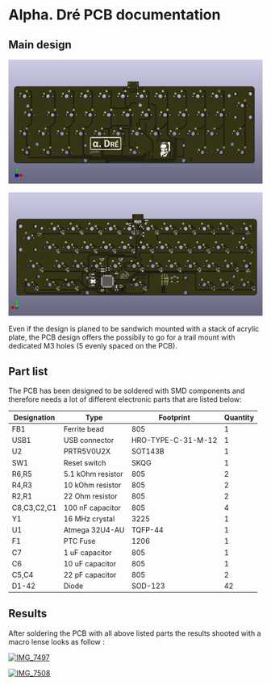 # Alpha. Dré PCB documentation

## Main design

![front view](../docs/alpha_dre_pcb_front.png)

![back view](../docs/alpha_dre_pcb_back.png)

Even if the design is planed to be sandwich mounted with a stack of acrylic plate, the PCB design offers the possibily to go for a trail mount with dedicated M3 holes (5 evenly spaced on the PCB).

## Part list

The PCB has been designed to be soldered with SMD components and therefore needs a lot of different electronic parts that are listed below:

|Designation|Type             |Footprint         |Quantity|
|-----------|-----------------|------------------|--------|
|FB1        |Ferrite bead     |805               |1       |
|USB1       |USB connector    |HRO-TYPE-C-31-M-12|1       |
|U2         |PRTR5V0U2X       |SOT143B           |1       |
|SW1        |Reset switch     |SKQG              |1       |
|R6,R5      |5.1 kOhm resistor|805               |2       |
|R4,R3      |10 kOhm resistor |805               |2       |
|R2,R1      |22 Ohm resistor  |805               |2       |
|C8,C3,C2,C1|100 nF capacitor |805               |4       |
|Y1         |16 MHz crystal   |3225              |1       |
|U1         |Atmega 32U4-AU   |TQFP-44           |1       |
|F1         |PTC Fuse         |1206              |1       |
|C7         |1 uF capacitor   |805               |1       |
|C6         |10 uF capacitor  |805               |1       |
|C5,C4      |22 pF capacitor  |805               |2       |
|D1-42      |Diode            |SOD-123           |42      |

## Results

After soldering the PCB with all above listed parts the results shooted with a macro lense looks as follow :

<a data-flickr-embed="true" href="https://www.flickr.com/photos/192973713@N02/51173328487/in/album-72157719168472937/" title="IMG_7497"><img src="https://live.staticflickr.com/65535/51173328487_4f60afffa1_c.jpg" width="800" height="450" alt="IMG_7497"></a><script async src="//embedr.flickr.com/assets/client-code.js" charset="utf-8"></script>

<a data-flickr-embed="true" href="https://www.flickr.com/photos/192973713@N02/51173328407/" title="IMG_7508"><img src="https://live.staticflickr.com/65535/51173328407_bb93115c18_c.jpg" width="800" height="450" alt="IMG_7508"></a><script async src="//embedr.flickr.com/assets/client-code.js" charset="utf-8"></script>